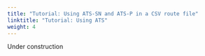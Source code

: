 ```yaml
---
title: "Tutorial: Using ATS-SN and ATS-P in a CSV route file"
linktitle: "Tutorial: Using ATS"
weight: 4
---
```


Under construction

